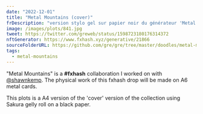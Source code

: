 ```yaml
---
date: "2022-12-01"
title: "Metal Mountains (cover)"
frDescription: "version stylo gel sur papier noir du générateur 'Metal Mountains' sorti sur fxhash en collaboration avec Shawn Kemp (@shawnkemp). Le projet est en réalité prévu pour être gravé au laser sur petite carte de visite en métal mais plusieurs médiums sont toujours possible au sein de cette grande famille des machines CNC. Le projet est entièrement généré de zéro avec du code génératif qui agence des lignes pour former un décor de montagnes et différent type de ciels."
image: /images/plots/841.jpg
tweet: https://twitter.com/greweb/status/1598723180176314372
nftGenerator: https://www.fxhash.xyz/generative/21866
sourceFolderURL: https://github.com/gre/gre/tree/master/doodles/metal-mountains
tags:
  - metal-mountains
---
```


"Metal Mountains" is a **#fxhash** collaboration I worked on with [@shawnkemp](https://twitter.com/shawnkemp). The physical work of this fxhash drop will be made on A6 metal cards.

This plots is a A4 version of the 'cover' version of the collection using Sakura gelly roll on a black paper.